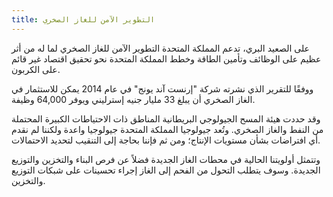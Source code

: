 ```yaml
---
title: التطوير الآمن للغاز الصخري
---
```


على الصعيد البري، تدعم المملكة المتحدة التطوير الآمن للغاز الصخري لما له من أثر عظيم على الوظائف وتأمين الطاقة وخطط المملكة المتحدة نحو تحقيق اقتصاد غير قائم على الكربون.

ووفقًا للتقرير الذي نشرته شركة "إرنست آند يونج" في عام 2014 يمكن للاستثمار في الغاز الصخري أن يبلغ 33 مليار جنيه إسترليني ويوفر 64,000 وظيفة.

وقد حددت هيئة المسح الجيولوجي البريطانية المناطق ذات الاحتياطات الكبيرة المحتملة من النفط والغاز الصخري. وتُعد جيولوجيا المملكة المتحدة جيولوجيا واعدة ولكننا لم نقدم أي افتراضات بشأن مستويات الإنتاج؛ ومن ثم فإننا بحاجة إلى التنقيب لتحديد الاحتمالات.

وتتمثل أولويتنا الحالية في محطات الغاز الجديدة فضلاً عن فرص البناء والتخزين والتوزيع الجديدة. وسوف يتطلب التحول من الفحم إلى الغاز إجراء تحسينات على شبكات التوزيع والتخزين.
